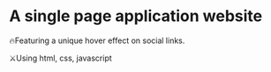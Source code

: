 # A single page application website

🔥Featuring a unique hover effect on social links.

⚔️Using html, css, javascript
